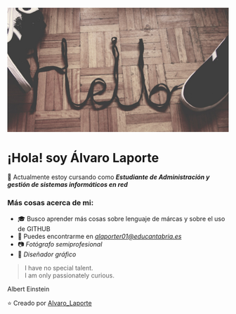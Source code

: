 ![Hello](https://github.com/LaporteAsir/LaporteAsir/blob/main/hello.jpg)

# ¡Hola! soy Álvaro Laporte

:school_satchel: Actualmente estoy cursando como **_Estudiante de Administración y gestión de sistemas informáticos en red_**

### Más cosas acerca de mi:

- :mortar_board: Busco aprender más cosas sobre lenguaje de márcas y sobre el uso de GITHUB
- :email: Puedes encontrarme en _*alaporter01@educantabria.es*_
- :camera: _Fotógrafo semiprofesional_
- :art: _Diseñador gráfico_

>I have no special talent.    
>I am only passionately curious.

Albert Einstein

⭐️ Creado por [Alvaro_Laporte](https://github.com/LaporteAsir)
